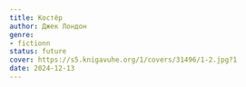 ```yaml
---
title: Костёр
author: Джек Лондон
genre:
- fictionn
status: future
cover: https://s5.knigavuhe.org/1/covers/31496/1-2.jpg?1
date: 2024-12-13
---
```


